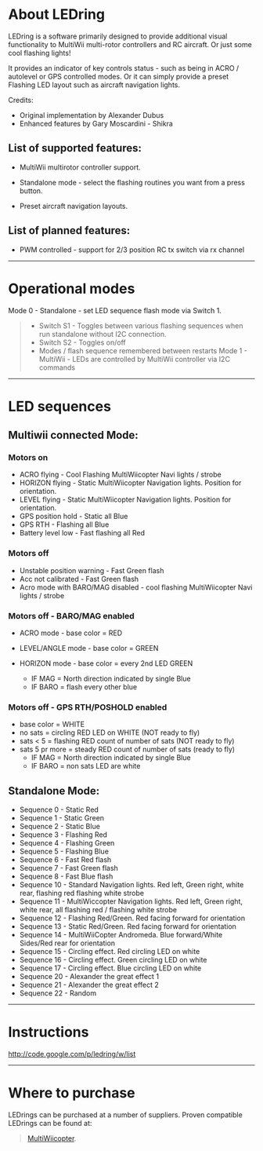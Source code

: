 # About LEDring #

LEDring is a software primarily designed to provide additional visual functionality to MultiWii multi-rotor controllers and RC aircraft. Or just some cool flashing lights!

It provides an indicator of key controls status - such as being in ACRO / autolevel or GPS controlled modes.
Or it can simply provide a preset Flashing LED layout such as aircraft navigation lights.

Credits:
  * Original implementation by Alexander Dubus
  * Enhanced features by Gary Moscardini - Shikra

## List of supported features: ##

  * MultiWii multirotor controller support.

  * Standalone mode - select the flashing routines you want from a press button.

  * Preset aircraft navigation layouts.

## List of planned features: ##

  * PWM controlled - support for 2/3 position RC tx switch via rx channel


---


# Operational modes #

Mode 0 - Standalone - set LED sequence flash mode via Switch 1.
> - Switch S1 - Toggles between various flashing sequences when run standalone without I2C connection.
> - Switch S2 - Toggles on/off
> - Modes / flash sequence remembered between restarts
Mode 1 - MultiWii - LEDs are controlled by MultiWii controller via I2C commands

---


# LED sequences #

## Multiwii connected Mode: ##
### Motors on ###
  * ACRO flying - Cool Flashing MultiWiicopter Navi lights / strobe
  * HORIZON flying - Static MultiWiicopter Navigation lights. Position for orientation.
  * LEVEL flying - Static MultiWiicopter Navigation lights. Position for orientation.
  * GPS position hold - Static all Blue
  * GPS RTH - Flashing all Blue
  * Battery level low - Fast flashing all Red

### Motors off ###
  * Unstable position warning - Fast Green flash
  * Acc not calibrated - Fast Green flash
  * Acro mode with BARO/MAG disabled - cool flashing MultiWiicopter Navi lights / strobe

### Motors off - BARO/MAG enabled ###
  * ACRO mode - base color = RED

  * LEVEL/ANGLE mode - base color = GREEN
  * HORIZON mode - base color = every 2nd LED GREEN
    * IF MAG = North direction indicated by single Blue
    * IF BARO = flash every other blue

### Motors off - GPS RTH/POSHOLD enabled ###
  * base color = WHITE
  * no sats = circling RED LED on WHITE (NOT ready to fly)
  * sats < 5 = flashing RED count of number of sats (NOT ready to fly)
  * sats 5 pr more = steady RED count of number of sats (ready to fly)
    * IF MAG = North direction indicated by single Blue
    * IF BARO = non sats LED are white


## Standalone Mode: ##
  * Sequence 0 - Static Red
  * Sequence 1 - Static Green
  * Sequence 2 - Static Blue
  * Sequence 3 - Flashing Red
  * Sequence 4 - Flashing Green
  * Sequence 5 - Flashing Blue
  * Sequence 6 - Fast Red flash
  * Sequence 7 - Fast Green flash
  * Sequence 8 - Fast Blue flash
  * Sequence 10 - Standard Navigation lights. Red left, Green right, white rear, flashing red flashing white strobe
  * Sequence 11 - MultiWiccopter Navigation lights. Red left, Green right, white rear, all flashing red / flashing white strobe
  * Sequence 12 - Flashing Red/Green. Red facing forward for orientation
  * Sequence 13 - Static Red/Green. Red facing forward for orientation
  * Sequence 14 - MultiWiiCopter Andromeda. Blue forward/White Sides/Red rear for orientation
  * Sequence 15 - Circling effect. Red circling LED on white
  * Sequence 16 - Circling effect. Green circling LED on white
  * Sequence 17 - Circling effect. Blue circling LED on white
  * Sequence 20 - Alexander the great effect 1
  * Sequence 21 - Alexander the great effect 2
  * Sequence 22 - Random


---

# Instructions #
http://code.google.com/p/ledring/w/list

---

# Where to purchase #

LEDrings can be purchased at a number of suppliers. Proven compatible LEDrings can be found at:

> [MultiWiicopter](http://www.multiwiicopter.com).